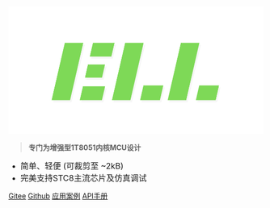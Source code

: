 <!-- _coverpage.md -->

<img src="_media/icon.svg" alt="logo" style="zoom:60%;" />

> **专门为增强型1T8051内核MCU设计**

- <font size=3>简单、轻便 (可裁剪至 ~2kB)</font>
- <font size=3>完美支持STC8主流芯片及仿真调试</font>


[Gitee](https://gitee.com/zeweni/ELL-8051-LIB)
[Github](https://github.com/zewen-i/8051-ELL-LIB)
[应用案例](zh-cn/app/app.md)
[API手册](https://zewen-i.github.io/8051-ELL-API/)
